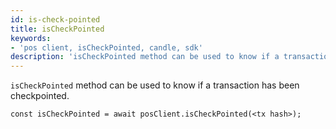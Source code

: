 ```yaml
---
id: is-check-pointed
title: isCheckPointed
keywords: 
- 'pos client, isCheckPointed, candle, sdk'
description: 'isCheckPointed method can be used to know if a transaction has been checkpointed.'
---
```


`isCheckPointed` method can be used to know if a transaction has been checkpointed.

```
const isCheckPointed = await posClient.isCheckPointed(<tx hash>);
```
